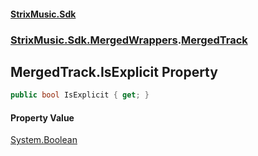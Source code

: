 #### [StrixMusic.Sdk](./index.md 'index')
### [StrixMusic.Sdk.MergedWrappers](./StrixMusic-Sdk-MergedWrappers.md 'StrixMusic.Sdk.MergedWrappers').[MergedTrack](./StrixMusic-Sdk-MergedWrappers-MergedTrack.md 'StrixMusic.Sdk.MergedWrappers.MergedTrack')
## MergedTrack.IsExplicit Property
```csharp
public bool IsExplicit { get; }
```
#### Property Value
[System.Boolean](https://docs.microsoft.com/en-us/dotnet/api/System.Boolean 'System.Boolean')  
